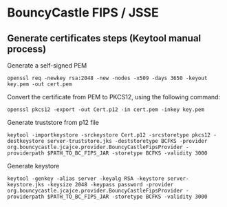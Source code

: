 # BouncyCastle FIPS / JSSE

## Generate certificates steps (Keytool manual process)

Generate a self-signed PEM
```shell
openssl req -newkey rsa:2048 -new -nodes -x509 -days 3650 -keyout key.pem -out cert.pem
```

Convert the certificate from PEM to PKCS12, using the following command:
```shell
openssl pkcs12 -export -out Cert.p12 -in cert.pem -inkey key.pem
```

Generate truststore from p12 file
```shell
keytool -importkeystore -srckeystore Cert.p12 -srcstoretype pkcs12 -destkeystore server-truststore.jks -deststoretype BCFKS -provider org.bouncycastle.jcajce.provider.BouncyCastleFipsProvider -providerpath $PATH_TO_BC_FIPS_JAR -storetype BCFKS -validity 3000
```

Generate keystore
```shell
keytool -genkey -alias server -keyalg RSA -keystore server-keystore.jks -keysize 2048 -keypass password -provider org.bouncycastle.jcajce.provider.BouncyCastleFipsProvider -providerpath $PATH_TO_BC_FIPS_JAR -storetype BCFKS -validity 3000
```
